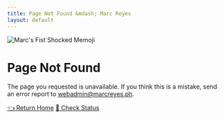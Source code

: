 ```yaml
---
title: Page Not Found &mdash; Marc Reyes
layout: default
---
```


<div tooltip="😖 Ugh, this is embarrassing." flow="right"><img class="profile-image big" src="{{ 'images/marc-memoji-404.png' | cdn }}" alt="Marc's Fist Shocked Memoji"></div>

# Page Not Found

The page you requested is unavailable. If you think this is a mistake, send an error report to <a class="link-1" href="mailto:webadmin@marcreyes.ph?subject=Site Error Report (marcreyes.ph)">webadmin@marcreyes.ph</a>.

<a class="button blue bold huge rounded" href="https://marcreyes.ph">👈 Return Home</a>
<a class="button bold huge rounded" href="https://marcrey.es/status" target="_blank" ref="noopener noreferrer">🧰 Check Status</a>